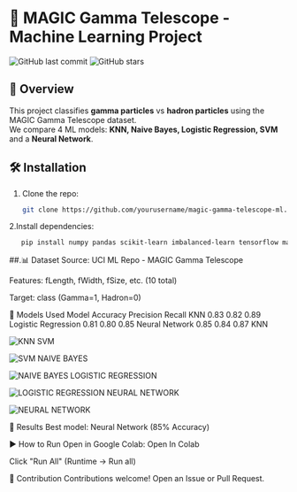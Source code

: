 # 🚀 MAGIC Gamma Telescope - Machine Learning Project

![GitHub last commit](https://img.shields.io/github/last-commit/yourusername/magic-gamma-telescope-ml) 
![GitHub stars](https://img.shields.io/github/stars/yourusername/magic-gamma-telescope-ml?style=social)

## 📌 Overview
This project classifies **gamma particles** vs **hadron particles** using the MAGIC Gamma Telescope dataset.  
We compare 4 ML models: **KNN, Naive Bayes, Logistic Regression, SVM** and a **Neural Network**.

## 🛠️ Installation
1. Clone the repo:
   ```bash
   git clone https://github.com/yourusername/magic-gamma-telescope-ml.git
 2.Install dependencies:
 ```bash
    pip install numpy pandas scikit-learn imbalanced-learn tensorflow matplotlib
```
##.📊 Dataset
Source: UCI ML Repo - MAGIC Gamma Telescope

Features: fLength, fWidth, fSize, etc. (10 total)

Target: class (Gamma=1, Hadron=0)

🧮 Models Used
Model	Accuracy	Precision	Recall
KNN	0.83	0.82	0.89
Logistic Regression	0.81	0.80	0.85
Neural Network	0.85	0.84	0.87
KNN

![KNN](https://github.com/user-attachments/assets/76fe58bf-f399-475a-a15b-1214f2a2be8c)
SVM

![SVM](https://github.com/user-attachments/assets/3939ef7e-3e0a-4021-ad09-bd20f9fe68e0)
NAIVE BAYES

![NAIVE BAYES](https://github.com/user-attachments/assets/5bb0f477-dd35-448c-8367-ffb27a498338)
LOGISTIC REGRESSION

![LOGISTIC REGRESSION](https://github.com/user-attachments/assets/58e04359-3687-4758-b32d-7ad46fe85816)
NEURAL NETWORK

![NEURAL NETWORK](https://github.com/user-attachments/assets/4d3cee1a-8a85-435d-bdd4-d68dd312fcf2)


🎯 Results
Best model: Neural Network (85% Accuracy)


▶️ How to Run
Open in Google Colab: Open In Colab

Click "Run All" (Runtime → Run all)

🤝 Contribution
Contributions welcome! Open an Issue or Pull Request.
